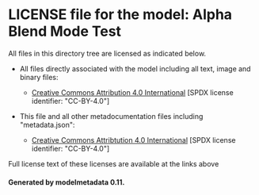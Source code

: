# LICENSE file for the model: Alpha Blend Mode Test

All files in this directory tree are licensed as indicated below.

* All files directly associated with the model including all text, image and binary files:

  * [Creative Commons Attribution 4.0 International]("https://creativecommons.org/licenses/by-nd/4.0/legalcode") [SPDX license identifier: "CC-BY-4.0"]

* This file and all other metadocumentation files including "metadata.json":

  * [Creative Commons Attribtution 4.0 International]("https://creativecommons.org/licenses/by-nd/4.0/legalcode") [SPDX license identifier: "CC-BY-4.0"]

Full license text of these licenses are available at the links above

#### Generated by modelmetadata 0.11.